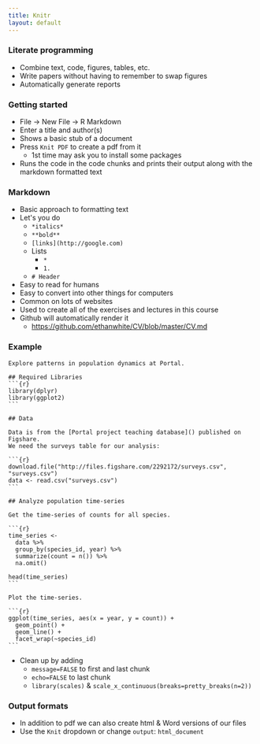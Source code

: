 ```yaml
---
title: Knitr
layout: default
---
```


### Literate programming

* Combine text, code, figures, tables, etc.
* Write papers without having to remember to swap figures
* Automatically generate reports


### Getting started

* File -> New File -> R Markdown
* Enter a title and author(s)
* Shows a basic stub of a document
* Press `Knit PDF` to create a pdf from it
    * 1st time may ask you to install some packages
* Runs the code in the code chunks and prints their output along with the
  markdown formatted text


### Markdown

* Basic approach to formatting text
* Let's you do
    * `*italics*`
    * `**bold**`
    * `[links](http://google.com)`
    * Lists
        * `*`
        * `1.`
    * `# Header`
* Easy to read for humans
* Easy to convert into other things for computers
* Common on lots of websites
* Used to create all of the exercises and lectures in this course
* Github will automatically render it
    * https://github.com/ethanwhite/CV/blob/master/CV.md


### Example

	Explore patterns in population dynamics at Portal.

	## Required Libraries 
	```{r}
	library(dplyr)
	library(ggplot2)
	```

	## Data

    Data is from the [Portal project teaching database]() published on Figshare.
    We need the surveys table for our analysis:

	```{r}
	download.file("http://files.figshare.com/2292172/surveys.csv", "surveys.csv")
	data <- read.csv("surveys.csv")
	```

	## Analyze population time-series

	Get the time-series of counts for all species.

	```{r}
	time_series <-
	  data %>%
	  group_by(species_id, year) %>%
	  summarize(count = n()) %>%
	  na.omit()

	head(time_series)
	```

	Plot the time-series.

	```{r}
	ggplot(time_series, aes(x = year, y = count)) +
	  geom_point() +
	  geom_line() +
	  facet_wrap(~species_id)
	```

* Clean up by adding
    * `message=FALSE` to first and last chunk
    * `echo=FALSE` to last chunk
    * `library(scales)` & `scale_x_continuous(breaks=pretty_breaks(n=2))`

### Output formats

* In addition to pdf we can also create html & Word versions of our files
* Use the `Knit` dropdown or change `output`: `html_document`
